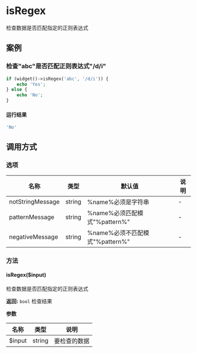 isRegex
=======

检查数据是否匹配指定的正则表达式

案例
----

### 检查"abc"是否匹配正则表达式"/d/i"
```php
if (widget()->isRegex('abc', '/d/i')) {
    echo 'Yes';
} else {
    echo 'No';
}
```

#### 运行结果
```php
'No'
```

调用方式
--------

### 选项

| 名称                | 类型    | 默认值                                 | 说明              |
|---------------------|---------|----------------------------------------|-------------------|
| notStringMessage    | string  | %name%必须是字符串                     | -                 |
| patternMessage      | string  | %name%必须匹配模式"%pattern%"          | -                 |
| negativeMessage     | string  | %name%必须不匹配模式"%pattern%"        | -                 |

### 方法

#### isRegex($input)
检查数据是否匹配指定的正则表达式

**返回:** `bool` 检查结果

**参数**

名称   | 类型   | 说明
-------|--------|------
$input | string | 要检查的数据